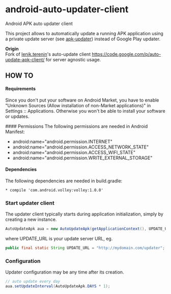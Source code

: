 android-auto-updater-client
===========================

Android APK auto updater client

This project allows to automatically update a running APK application using a private update server (see [apk-updater](https://github.com/arbitora/apk-updater)) instead of Google Play updater.

__Origin__  
Fork of [lenik.terenin](https://code.google.com/u/lenik.terenin/)'s auto-update client https://code.google.com/p/auto-update-apk-client/ for server agnostic usage.

## HOW TO

#### Requirements

Since you don't put your software on Android Market, you have to enable "Unknown Sources (Allow installation of non-Market applications)" in Settings :: Applications. Otherwise you won't be able to install your software or updates.

#### Permissions
The following permissions are needed in Android Manifest:

 * android:name="android.permission.INTERNET"
 * android:name="android.permission.ACCESS_NETWORK_STATE"
 * android:name="android.permission.ACCESS_WIFI_STATE"
 * android:name="android.permission.WRITE_EXTERNAL_STORAGE"
 
#### Dependencies
The following dependencies are needed in build.gradle:

	* compile 'com.android.volley:volley:1.0.0'

### Start updater client

The updater client typically starts during application initialization, simply by creating a new instance.

```java
AutoUpdateApk aua = new AutoUpdateApk(getApplicationContext(), UPDATE_URL);
```

where UPDATE_URL is your update server URL, eg.  
```java
public final static String UPDATE_URL = "http://mydomain.com/updater";
```

### Configuration

Updater configuration may be any time after its creation.

```java
// auto update every day
aua.setUpdateInterval(AutoUpdateApk.DAYS * 1);
```

